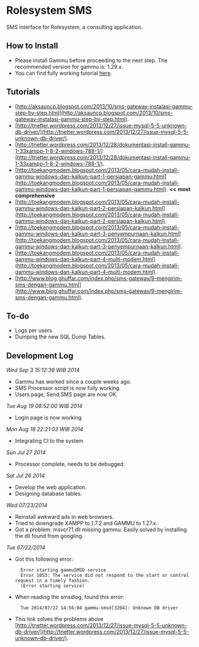 Rolesystem SMS
==============
SMS interface for Rolesystem, a consulting application.

How to Install
--------------
- Please install Gammu before proceeding to the next step. The recommended version for gammu is: 1.29.x.
- You can find fully working tutorial [here](http://toekangmodem.blogspot.com/2013/05/cara-mudah-install-gammu-windows-dan-kalkun-part-1-persiapan-gammu.html).

Tutorials
---------
- [http://aksauncp.blogspot.com/2013/10/sms-gateway-instalasi-gammu-step-by-step.html](http://aksauncp.blogspot.com/2013/10/sms-gateway-instalasi-gammu-step-by-step.html).
- [http://tnetter.wordpress.com/2013/12/27/issue-mysql-5-5-unknown-db-driver/](http://tnetter.wordpress.com/2013/12/27/issue-mysql-5-5-unknown-db-driver/).
- [http://tnetter.wordpress.com/2013/12/28/dokumentasi-install-gammu-1-33xampp-1-8-2-windows-788-1/](http://tnetter.wordpress.com/2013/12/28/dokumentasi-install-gammu-1-33xampp-1-8-2-windows-788-1/).
- [http://toekangmodem.blogspot.com/2013/05/cara-mudah-install-gammu-windows-dan-kalkun-part-1-persiapan-gammu.html](http://toekangmodem.blogspot.com/2013/05/cara-mudah-install-gammu-windows-dan-kalkun-part-1-persiapan-gammu.html). **<< most comprehensive**
- [http://toekangmodem.blogspot.com/2013/05/cara-mudah-install-gammu-windows-dan-kalkun-part-2-persiapan-kalkun.html](http://toekangmodem.blogspot.com/2013/05/cara-mudah-install-gammu-windows-dan-kalkun-part-2-persiapan-kalkun.html).
- [http://toekangmodem.blogspot.com/2013/05/cara-mudah-install-gammu-windows-dan-kalkun-part-3-penyempurnaan-kalkun.html](http://toekangmodem.blogspot.com/2013/05/cara-mudah-install-gammu-windows-dan-kalkun-part-3-penyempurnaan-kalkun.html).
- [http://toekangmodem.blogspot.com/2013/05/cara-mudah-install-gammu-windows-dan-kalkun-part-4-multi-modem.html](http://toekangmodem.blogspot.com/2013/05/cara-mudah-install-gammu-windows-dan-kalkun-part-4-multi-modem.html).
- [http://www.blog.ghuffar.com/index.php/sms-gateway/9-mengirim-sms-dengan-gammu.html](http://www.blog.ghuffar.com/index.php/sms-gateway/9-mengirim-sms-dengan-gammu.html).

To-do
-----
- Logs per users.
- Dumping the new SQL Dump Tables.

Development Log
---------------
*Wed Sep  3 15:12:39 WIB 2014*
- Gammu has worked since a couple weeks ago.
- SMS Processor script is now fully working.
- Users page, Send SMS page are now OK.

*Tue Aug 19 08:52:00 WIB 2014*
- Login page is now working.

*Mon Aug 18 22:21:03 WIB 2014*
- Integrating CI to the system

*Sun Jul 27 2014*
- Processor complete, needs to be debugged.

*Sat Jul 26 2014*
- Develop the web application.
- Designing database tables.

*Wed 07/23/2014*
- Reinstall awkward ads in web browsers.
- Tried to downgrade XAMPP to 1.7.2 and GAMMU to 1.27.x.
- Got a problem: msvcr71.dll missing gammu. Easily solved by installing the dll found from googling.

*Tue 07/22/2014*
- Got this following error:

		Error starting gammuSMSD service
		Error 1053: The service did not respond to the start or control request in a timely fashion.
		(Error starting service)

- When reading the smsdlog, found this error:

		Tue 2014/07/22 14:56:04 gammu-smsd[3204]: Unknown DB driver

- This link solves the problems above [http://tnetter.wordpress.com/2013/12/27/issue-mysql-5-5-unknown-db-driver/](http://tnetter.wordpress.com/2013/12/27/issue-mysql-5-5-unknown-db-driver/).
